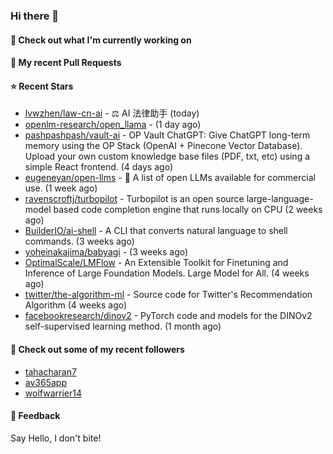 ### Hi there 👋

#### 👷 Check out what I'm currently working on

#### 🔨 My recent Pull Requests


#### ⭐ Recent Stars

- [lvwzhen/law-cn-ai](https://github.com/lvwzhen/law-cn-ai) - ⚖️ AI 法律助手 (today)
- [openlm-research/open_llama](https://github.com/openlm-research/open_llama) -  (1 day ago)
- [pashpashpash/vault-ai](https://github.com/pashpashpash/vault-ai) - OP Vault ChatGPT: Give ChatGPT long-term memory using the OP Stack (OpenAI &#43; Pinecone Vector Database). Upload your own custom knowledge base files (PDF, txt, etc) using a simple React frontend. (4 days ago)
- [eugeneyan/open-llms](https://github.com/eugeneyan/open-llms) - 🤖 A list of open LLMs available for commercial use. (1 week ago)
- [ravenscroftj/turbopilot](https://github.com/ravenscroftj/turbopilot) - Turbopilot is an open source large-language-model based code completion engine that runs locally on CPU (2 weeks ago)
- [BuilderIO/ai-shell](https://github.com/BuilderIO/ai-shell) - A CLI that converts natural language to shell commands. (3 weeks ago)
- [yoheinakajima/babyagi](https://github.com/yoheinakajima/babyagi) -  (3 weeks ago)
- [OptimalScale/LMFlow](https://github.com/OptimalScale/LMFlow) - An Extensible Toolkit for Finetuning and Inference of Large Foundation Models. Large Model for All. (4 weeks ago)
- [twitter/the-algorithm-ml](https://github.com/twitter/the-algorithm-ml) - Source code for Twitter&#39;s Recommendation Algorithm (4 weeks ago)
- [facebookresearch/dinov2](https://github.com/facebookresearch/dinov2) - PyTorch code and models for the DINOv2 self-supervised learning method. (1 month ago)

#### 👯 Check out some of my recent followers

- [tahacharan7](https://github.com/tahacharan7)
- [av365app](https://github.com/av365app)
- [wolfwarrier14](https://github.com/wolfwarrier14)

#### 💬 Feedback

Say Hello, I don't bite!